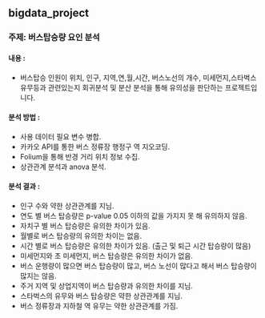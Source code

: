 ## bigdata_project

### 주제: 버스탑승량 요인 분석

#### 내용 : 
* 버스탑승 인원이 위치, 인구, 지역,연,월,시간, 버스노선의 개수, 미세먼지,스타벅스 유무등과 관련있는지 회귀분석 및 분산 분석을 통해 유의성을 판단하는 프로젝트입니다.

#### 분석 방법 :

* 사용 데이터 필요 변수 병합.
* 카카오 API를 통한 버스 정류장  행정구 역 지오코딩.
* Folium을 통해 반경 거리 위치 정보 수집. 
* 상관관계 분석과 anova 분석.

#### 분석 결과 :
* 인구 수와 약한 상관관계를 지님.
* 연도 별 버스 탑승량은 p-value 0.05 이하의 값을 가지지 못 해 유의하지 않음.
* 자치구 별 버스 탑승량은 유의한 차이가 있음.
* 월별로 버스 탑승량의 유의한 차이는 없음.
* 시간 별로 버스 탑승량은 유의한 차이가 있음. (출근 및 퇴근 시간 탑승량이 많음)
* 미세먼지와 초 미세먼지, 버스 탑승량은 유의한 차이가 없음.
* 버스 운행량이 많으면 버스 탑승량이 많고, 버스 노선이 많다고 해서 버스 탑승량이 많지는 않음.
* 주거 지역 및 상업지역이 버스 탑승량과 유의한 차이를 지님.
* 스타벅스의 유무와 버스 탑승량은 약한 상관관계를 지님.
* 버스 정류장과 지하철 역 유무는 약한 상관관계를 가짐.
